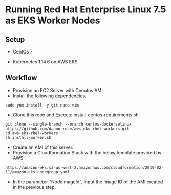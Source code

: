 # Running Red Hat Enterprise Linux 7.5 as EKS Worker Nodes

## Setup
* CentOs 7

* Kubernetes 1.14.6 on AWS EKS

## Workflow
* Provision an EC2 Server with Cenotos AMI.
* Install the following dependencies.
```
sudo yum install -y git nano vim
```
* Clone this repo and Execute install-centos-requirements.sh
```
git clone --single-branch --branch centos-dockerselinux https://github.com/danno-rose/aws-eks-rhel-workers.git
cd aws-eks-rhel-workers
sh install-worker.sh

```
* Create an AMI of this server.
* Provision a Cloudformation Stack with the below template provided by AWS:
```
https://amazon-eks.s3-us-west-2.amazonaws.com/cloudformation/2019-02-11/amazon-eks-nodegroup.yaml
```
* In the parameter "NodeImageId", input the Image ID of the AMI created in the previous step.
